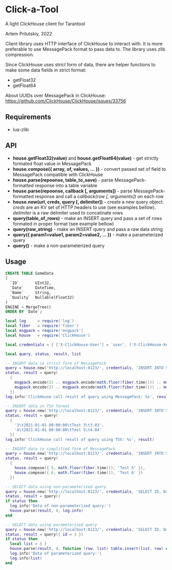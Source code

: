 # Click-a-Tool
A light ClickHouse client for Tarantool

Artem Prilutskiy, 2022

Client library uses HTTP interface of ClickHouse to interact with. It is more preferable to use MessagePack format to pass data to. The library uses zlib compression.

Since ClickHouse uses strict form of data, there are helper functions to make some data fields in strict format:
* getFloat32
* getFloat64

About UUIDs over MessagePack in ClickHouse: https://github.com/ClickHouse/ClickHouse/issues/33756

## Requirements

* lua-zlib

## API

* **house.getFloat32(value)** and **house.getFloat64(value)** - get strictly formated float value in MessagePack
* **house.compose({ array, of, values, ... })** - convert passed set of field to MessagePack compatible with ClickHouse
* **house.parse(repoonse, table_to_save)** - parse MessagePack-formatted response into a table variable
* **house.parse(repoonse, callback [, arguments])** - parse MessagePack-formatted response and call a *callback(row [, arguments])* on each row 
* **house.new(url, creds, query [, delimiter])** - create a new query object. *creds* are an KV set of HTTP headers to use (see examples bellow). *delimiter* is a raw delimiter used to concatinate rows
* **query(table_of_rows)** - make an INSERT query and pass a set of rows formated in proper format (see example bellow)
* **query(raw_string)** - make an INSERT query and pass a raw data string
* **query({ param1=value1, param2=value2, ... })** - make a parameterized query
* **query()** - make a non-parameterized query

## Usage

```SQL
CREATE TABLE SomeData
(
  `ID`       UInt32,
  `Date`     DateTime,
  `Name`     String,
  `Quality`  Nullable(Float32)
)
ENGINE = MergeTree()
ORDER BY `Date`;
```

```Lua
local log     = require('log')
local fiber   = require('fiber')
local msgpack = require('msgpack')
local house   = require('ClickHouse')

local credentials = { ['X-ClickHouse-User'] = 'user', ['X-ClickHouse-Key'] = 'password', ['X-ClickHouse-Database'] = 'database' }

local query, status, result, list

-- INSERT data in strict form of MessagePack
query = house.new('http://localhost:8123/', credentials, 'INSERT INTO SomeData (ID, Date, Name, Quality) FORMAT MsgPack')
status, result = query(
  {
    msgpack.encode(1) .. msgpack.encode(math.floor(fiber.time())) .. msgpack.encode('Test 1') .. house.getFloat32(1.01),
    msgpack.encode(2) .. msgpack.encode(math.floor(fiber.time())) .. msgpack.encode('Test 2') .. house.getFloat32(2.02)
  })
log.info('ClickHouse call result of query using MessagePack: %s', result)

-- INSERT data in TSV format
query = house.new('http://localhost:8123/', credentials, 'INSERT INTO SomeData (ID, Date, Name, Quality) FORMAT TabSeparated', '\n')
status, result = query(
  {
    '3\t2021-01-01 00:00:00\tTest 3\t3.03',
    '4\t2021-01-01 00:00:00\tTest 5\t4.04'
  })
log.info('ClickHouse call result of query using TSV: %s', result)

-- INSERT data in simplified form of MessagePack
query = house.new('http://localhost:8123/', credentials, 'INSERT INTO SomeData (ID, Date, Name) FORMAT MsgPack')
status, result = query(
  {
    house.compose({ 5, math.floor(fiber.time()), 'Test 5' }),
    house.compose({ 6, math.floor(fiber.time()), 'Test 6' })
  })

-- SELECT data using non-parameterized query
query = house.new('http://localhost:8123/', credentials, 'SELECT ID, Date, Name, Quality FORMAT MsgPack')
status, result = query()
if status then
  log.info('Data of non-parameterized query:')
  house.parse(result, 4, log.info)
end

-- SELECT data using parameterized query
query = house.new('http://localhost:8123/', credentials, 'SELECT ID, Date, Name, Quality WHERE ID > {id:UInt32} FORMAT MsgPack')
status, result = query({ id = 3 })
if status then
  local list = { }
  house.parse(result, 4, function (row, list) table.insert(list, row) end, list)
  log.info('Data of parameterized query:')
  log.info(list)
end
```
